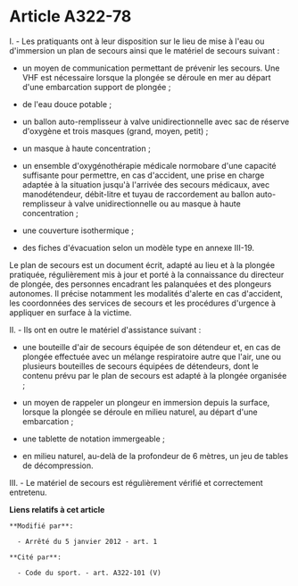 # Article A322-78

I. - Les pratiquants ont à leur disposition sur le lieu de mise à l'eau ou d'immersion un plan de secours ainsi que le
matériel de secours suivant : 

- un moyen de communication permettant de prévenir les secours. Une VHF est nécessaire lorsque la plongée se déroule en mer
au départ d'une embarcation support de plongée ; 

- de l'eau douce potable ; 

- un ballon auto-remplisseur à valve unidirectionnelle avec sac de réserve d'oxygène et trois masques (grand, moyen,
petit) ; 

- un masque à haute concentration ; 

- un ensemble d'oxygénothérapie médicale normobare d'une capacité suffisante pour permettre, en cas d'accident, une prise en
charge adaptée à la situation jusqu'à l'arrivée des secours médicaux, avec manodétendeur, débit-litre et tuyau de
raccordement au ballon auto-remplisseur à valve unidirectionnelle ou au masque à haute concentration ; 

- une couverture isothermique ; 

- des fiches d'évacuation selon un modèle type en annexe III-19. 

Le plan de secours est un document écrit, adapté au lieu et à la plongée pratiquée, régulièrement mis à jour et porté à la
connaissance du directeur de plongée, des personnes encadrant les palanquées et des plongeurs autonomes. Il précise notamment
les modalités d'alerte en cas d'accident, les coordonnées des services de secours et les procédures d'urgence à appliquer en
surface à la victime. 

II. - Ils ont en outre le matériel d'assistance suivant : 

- une bouteille d'air de secours équipée de son détendeur et, en cas de plongée effectuée avec un mélange respiratoire autre
que l'air, une ou plusieurs bouteilles de secours équipées de détendeurs, dont le contenu prévu par le plan de secours est
adapté à la plongée organisée ; 

- un moyen de rappeler un plongeur en immersion depuis la surface, lorsque la plongée se déroule en milieu naturel, au départ
d'une embarcation ; 

- une tablette de notation immergeable ; 

- en milieu naturel, au-delà de la profondeur de 6 mètres, un jeu de tables de décompression. 

III. - Le matériel de secours est régulièrement vérifié et correctement entretenu.

**Liens relatifs à cet article**

	**Modifié par**:

	  - Arrêté du 5 janvier 2012 - art. 1

	**Cité par**:

	  - Code du sport. - art. A322-101 (V)
